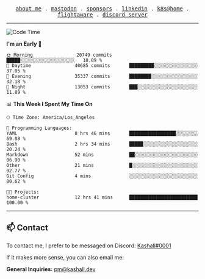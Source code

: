 <p align="center">
  <samp>
    <a href="https://jordanjones.org/">about me</a> .
    <a rel="me" href="https://mastodon.social/@kashall">mastodon</a> .
    <a href="https://github.com/sponsors/kashalls">sponsors</a> .
    <a href="https://linkedin.com/in/jordpjones">linkedin</a> .
    <a href="https://github.com/kashalls/home-cluster">k8s@home</a> .
    <a href="https://flightaware.com/adsb/stats/user/kashalls">flightaware</a> .
    <a href="https://discord.gg/V2WrCfqba9">discord server</a>
  </samp>
</p>

---

<!--START_SECTION:waka-->
![Code Time](http://img.shields.io/badge/Code%20Time-1%2C693%20hrs%2046%20mins-blue)

**I'm an Early 🐤** 

```text
🌞 Morning                20749 commits       █████░░░░░░░░░░░░░░░░░░░░   18.89 % 
🌆 Daytime                40685 commits       █████████░░░░░░░░░░░░░░░░   37.05 % 
🌃 Evening                35337 commits       ████████░░░░░░░░░░░░░░░░░   32.18 % 
🌙 Night                  13053 commits       ███░░░░░░░░░░░░░░░░░░░░░░   11.89 % 
```


📊 **This Week I Spent My Time On** 

```text
🕑︎ Time Zone: America/Los_Angeles

💬 Programming Languages: 
YAML                     8 hrs 46 mins       █████████████████░░░░░░░░   69.08 % 
Bash                     2 hrs 34 mins       █████░░░░░░░░░░░░░░░░░░░░   20.24 % 
Markdown                 52 mins             ██░░░░░░░░░░░░░░░░░░░░░░░   06.90 % 
Other                    21 mins             █░░░░░░░░░░░░░░░░░░░░░░░░   02.77 % 
Git Config               4 mins              ░░░░░░░░░░░░░░░░░░░░░░░░░   00.62 % 

🐱‍💻 Projects: 
home-cluster             12 hrs 41 mins      █████████████████████████   100.00 % 
```


<!--END_SECTION:waka-->

---

## 📫 Contact

To contact me, I prefer to be messaged on Discord:  [Kashall#0001](https://discord.com/users/201077739589992448)

If it makes more sense, you can also email me:

**General Inquiries:** pm@kashall.dev  
